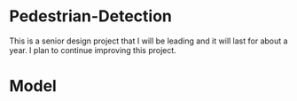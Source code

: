 # Pedestrian-Detection
This is a senior design project that I will be leading and it will last for about a year. I plan to continue improving this project.

# Model
